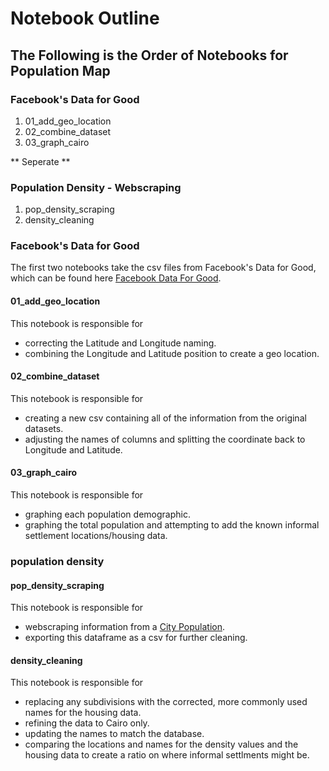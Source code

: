# Notebook Outline

## The Following is the Order of Notebooks for Population Map

### Facebook's Data for Good
1. 01_add_geo_location
2. 02_combine_dataset
3. 03_graph_cairo

** Seperate **

### Population Density - Webscraping
1. pop_density_scraping
2. density_cleaning


### Facebook's Data for Good

The first two notebooks take the csv files from Facebook's Data for Good, which can be found here [Facebook Data For Good](https://data.humdata.org/dataset/highresolutionpopulationdensitymaps-egy).

#### 01_add_geo_location
This notebook is responsible for
- correcting the Latitude and Longitude naming.
- combining the Longitude and Latitude position to create a geo location.

#### 02_combine_dataset
This notebook is responsible for
- creating a new csv containing all of the information from the original datasets.
- adjusting the names of columns and splitting the coordinate back to Longitude and Latitude.

#### 03_graph_cairo
This notebook is responsible for 
- graphing each population demographic.
- graphing the total population and attempting to add the known informal settlement locations/housing data.

### population density
#### pop_density_scraping
This notebook is responsible for 
- webscraping information from a [City Population](https://www.citypopulation.de/en/egypt/greatercairo/).
- exporting this dataframe as a csv for further cleaning.

#### density_cleaning
This notebook is responsible for 
- replacing any subdivisions with the corrected, more commonly used names for the housing data.
- refining the data to Cairo only.
- updating the names to match the database.
- comparing the locations and names for the density values and the housing data to create a ratio on where informal settlments might be.
